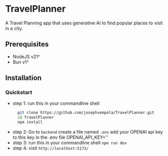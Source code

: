 # TravelPlanner
A Travel Planning app that uses generative AI to find popular places to visit in a city.

## Prerequisites
- NodeJS v21^
- Bun v1^

## Installation
### Quickstart
- step 1:
  run this in your commandline shell
  ```bash
    git clone https://github.com/josephvempala/TravelPlanner.git
    cd TravelPlanner
    npm install
  ```
- step 2:
  Go to `backend`
  create a file named `.env`
  add your OPENAI api key to this key in the .env file
  OPENAI_API_KEY=''
- step 3:
  run this in your commandline shell
  `npm run dev`
- step 4:
  visit `http://localhost:5173/`
